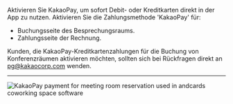 Aktivieren Sie KakaoPay, um sofort Debit- oder Kreditkarten direkt in der App zu nutzen. Aktivieren Sie die Zahlungsmethode 'KakaoPay' für:

- Buchungsseite des Besprechungsraums.
- Zahlungsseite der Rechnung.

Kunden, die KakaoPay-Kreditkartenzahlungen für die Buchung von Konferenzräumen aktivieren möchten, sollten sich bei Rückfragen direkt an pg@kakaocorp.com wenden.

---

![KakaoPay payment for meeting room reservation used in andcards coworking space software](https://d7ccq1i35b0cj.cloudfront.net/andcards-integrations-kakaopay-light-en-1920-1200.png)
